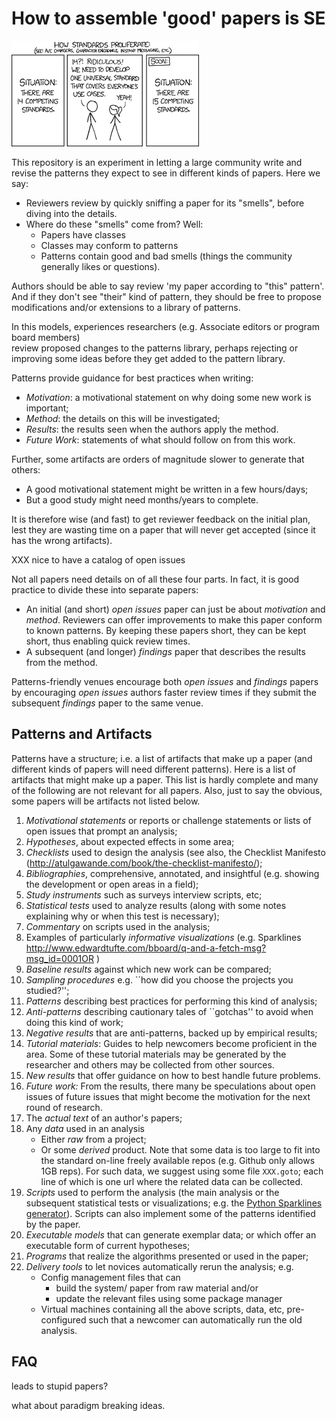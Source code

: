
# How to assemble 'good' papers is SE

![](etc/img/standards.png)

This repository is an experiment in letting a large community
write and revise the patterns they expect to see in different kinds of papers.
Here we say:

- Reviewers review by quickly sniffing a paper for its "smells", before
  diving into the details.
- Where do these "smells" come from? Well:
  - Papers have classes
  - Classes may conform to patterns
  - Patterns contain good and bad smells (things the community generally likes or 
    questions).

Authors should be able to say review 'my paper according to "this" pattern'.
And if they don't see "their" kind of pattern, they should be free to propose 
modifications and/or extensions to a library of patterns.

In this models, 
  experiences researchers (e.g. Associate editors or program board members)  
review proposed changes to the patterns library, perhaps rejecting or improving
some ideas before they get added to the pattern library.


Patterns provide guidance for best practices when writing:

- _Motivation_: a motivational statement on why doing some new work is important;
- _Method_: the details on this will be investigated;
- _Results_: the results seen when the authors apply the method.
- _Future Work_: statements of what should follow on from this work.

Further, some artifacts are orders of magnitude slower to generate that others:

- A good motivational statement might be written in a few hours/days;
- But a good study might need months/years to complete.

It is therefore wise (and fast) to get
reviewer feedback on the initial plan, lest they are wasting time on a paper that will never get
accepted (since it has the wrong artifacts).

XXX nice to have a catalog of open issues

Not all papers need details on  of all these
four parts. In fact, it is good practice to divide these into separate papers:

- An initial (and short) _open issues_ paper can just be about _motivation_ and
  _method_. Reviewers can offer improvements to make this paper conform to known patterns.
  By keeping these papers short, they can be kept short, thus enabling quick review
  times.
- A subsequent (and longer) _findings_ paper that describes the results from the method. 

Patterns-friendly venues encourage both _open issues_ and _findings_ papers
by encouraging _open issues_ authors faster review times if they submit
the subsequent  _findings_ paper  to the same venue.

## Patterns and Artifacts

Patterns have a structure; i.e. a list of artifacts that
make up a paper (and different kinds of papers will need different patterns).
Here is a list of artifacts that might make up a paper. This list
is hardly complete and many of the following are not relevant for all papers.
Also, just to say the obvious,
some papers will be artifacts not listed below.


1. _Motivational statements_   or reports or challenge statements or lists of open issues that prompt an analysis; 
1. _Hypotheses_,  about expected effects in some area;
1. _Checklists_ used to design the analysis (see also, 
      the Checklist Manifesto
      (http://atulgawande.com/book/the-checklist-manifesto/);
1. _Bibliographies_, comprehensive, annotated, and insightful (e.g. showing the development or open areas in a field);
1. _Study instruments_ such as surveys interview scripts, etc;
1. _Statistical tests_ used to analyze results (along with some notes explaining why or when this test is necessary);
1. _Commentary_ on scripts used in the analysis;
1. Examples of particularly _informative visualizations_ 
  (e.g. Sparklines http://www.edwardtufte.com/bboard/q-and-a-fetch-msg?msg_id=0001OR )
1. _Baseline results_ against which new work can be compared;
1. _Sampling procedures_ e.g. ``how did you choose the projects you studied?'';
1. _Patterns_ describing  best practices for performing this kind of analysis;
1. _Anti-patterns_   describing cautionary tales of ``gotchas'' to avoid when doing this kind of work;
1. _Negative results_  that are anti-patterns, backed up by empirical results;
1. _Tutorial materials_: Guides to help  newcomers become proficient in the area. Some of these tutorial materials  may be generated by the researcher and others may be collected from other sources.
1. _New results_  that offer guidance on how to best handle future problems.
1. _Future work:_  From the results, there many be speculations about open issues of future issues that might become the  motivation  for the next round of research.
1. The _actual text_   of an author's papers;
1. Any  _data_ used in an analysis
    + Either  _raw_ from a project;
    + Or some _derived_ product.
   Note that some data is too large to fit into the standard on-line freely available repos (e.g. Github only allows 1GB reps). For such data, we suggest using some file `XXX.goto`; each line of which is one url where the related data can be collected. 
1. _Scripts_  used to perform the analysis (the main analysis or the subsequent statistical tests or visualizations; e.g.    the  [Python Sparklines generator](https://pypi.python.org/pypi/pysparklines)). Scripts can also implement some of the patterns
  identified by the paper.
1. _Executable  models_ that can generate exemplar data;  or which offer an executable form of current hypotheses;
1. _Programs_ that realize the algorithms presented or used in the paper;
1. _Delivery tools_ to let novices automatically rerun the analysis; e.g.
    + Config management files that can
       + build the system/ paper from raw material and/or
       + update the relevant files using some package manager
    +  Virtual machines containing all the above scripts, data, etc, pre-configured such that a newcomer can automatically run the old analysis.


## FAQ

leads to stupid papers?

what about paradigm breaking ideas.


